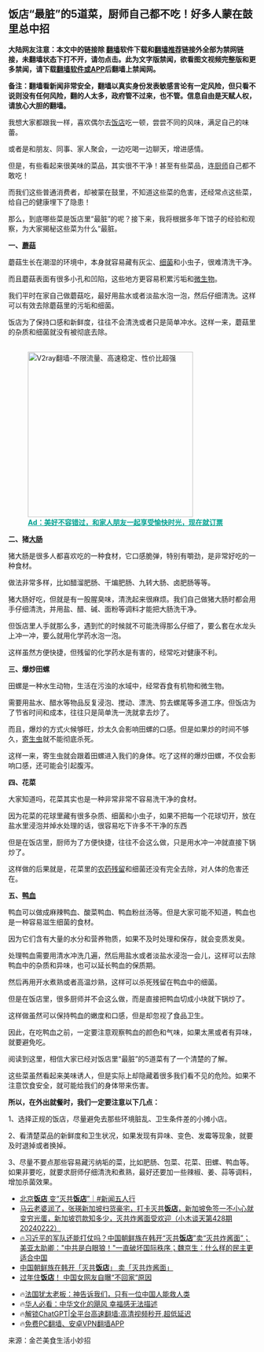  <!-- 面包屑导航 --> <h2>饭店“最脏”的5道菜，厨师自己都不吃！好多人蒙在鼓里总中招</h2> <p class="notice"><b>大陆网友注意：本文中的链接除 <a href="https://github.com/bannedbook/fanqiang" >翻墙</a>软件下载和<a href="https://github.com/killgcd/justmysocks/blob/master/README.md">翻墙推荐</a>链接外全部为禁网链接，未翻墙状态下打不开，请勿点击。此为文字版禁闻，欲看图文视频完整版和更多禁闻，请下载<a href="https://github.com/bannedbook/fanqiang">翻墙软件或APP</a>后翻墙上禁闻网。</p><p>备注：翻墙看新闻非常安全，翻墙以真实身份发表敏感言论有一定风险，但只看不说则没有任何风险，翻的人太多，政府管不过来，也不管。信息自由是天赋人权，请放心大胆的翻墙。</b></p>  <div class="entry"> <p id="conimg">我想大家都跟我一样，喜欢偶尔去<a href="https://www.bannedbook.org/bnews/tag/%E9%A5%AD%E5%BA%97/" class="st_tag internal_tag" rel="tag" title="标签 饭店 下的日志">饭店</a>吃一顿，尝尝不同的风味，满足自己的味蕾。</p> <p>或者是和朋友、同事、家人聚会，一边吃喝一边聊天，增进感情。</p> <p>但是，有些看起来很美味的菜品，其实很不干净！甚至有些菜品，连<a href="https://www.bannedbook.org/bnews/tag/%e5%8e%a8%e5%b8%88/" class="st_tag internal_tag" rel="tag" title="标签 厨师 下的日志">厨师</a>自己都不敢吃！</p> <p>而我们这些普通消费者，却被蒙在鼓里，不知道这些菜的危害，还经常点这些菜，给自己的健康埋下了隐患！</p> <p>那么，到底哪些菜是饭店里“最脏”的呢？接下来，我将根据多年下馆子的经验和观察，为大家揭秘这些菜为什么“最脏。</p> <p><strong>一、<a href="https://www.bannedbook.org/bnews/tag/%E8%98%91%E8%8F%87/" class="st_tag internal_tag" rel="tag" title="标签 蘑菇 下的日志">蘑菇</a></strong></p> <p>蘑菇生长在潮湿的环境中，本身就容易藏有灰尘、<a href="https://www.bannedbook.org/bnews/tag/%E7%BB%86%E8%8F%8C/" class="st_tag internal_tag" rel="tag" title="标签 细菌 下的日志">细菌</a>和小虫子，很难清洗干净。</p> <p>而且蘑菇表面有很多小孔和凹陷，这些地方更容易积累污垢和<a href="https://www.bannedbook.org/bnews/tag/%e5%be%ae%e7%94%9f%e7%89%a9/" class="st_tag internal_tag" rel="tag" title="标签 微生物 下的日志">微生物</a>。</p> <p>我们平时在家自己做蘑菇吃，最好用盐水或者淡盐水泡一泡，然后仔细清洗。这样可以有效去除蘑菇里的污垢和细菌。</p> <p>饭店为了保持口感和新鲜度，往往不会清洗或者只是简单冲水。这样一来，蘑菇里的杂质和细菌就没有被彻底去除。</p><figure id="shenyun-figure"> <br/><a href="https://github.com/bannedbook/fanqiang/wiki/V2ray%E6%9C%BA%E5%9C%BA"><img src="https://raw.githubusercontent.com/bannedbook/fanqiang/master/v2ss/images/v2free.jpg" width="336" alt="V2ray翻墙-不限流量、高速稳定、性价比超强"></a><br/> <figcaption><strong style="cursor:pointer;text-decoration:underline;color:#00a191" onclick="window.open('https://zh-cn.shenyun.com/tickets?utm_source=bannedbook.org')">Ad：美好不容错过，和家人朋友一起享受愉快时光，现在就订票</strong></figcaption> </figure> <p><strong>二、猪<a href="https://www.bannedbook.org/bnews/tag/%E5%A4%A7%E8%82%A0/" class="st_tag internal_tag" rel="tag" title="标签 大肠 下的日志">大肠</a></strong></p> <p>猪大肠是很多人都喜欢吃的一种食材，它口感脆弹，特别有嚼劲，是非常好吃的一种食材。</p> <p>做法非常多样，比如醋溜肥肠、干煸肥肠、九转大肠、卤肥肠等等。</p> <p>猪大肠好吃，但就是有一股腥臭味，清洗起来很麻烦。我们自己做猪大肠时都会用手仔细清洗，并用盐、醋、碱、面粉等调料才能把大肠洗干净。</p> <p>但饭店里人手就那么多，遇到忙的时候就不可能洗得那么仔细了，要么套在水龙头上冲一冲，要么就用化学药水泡一泡。</p> <p>这样虽然方便快捷，但残留的化学药水是有害的，经常吃对健康不利。</p> <p><strong>三、爆炒田螺</strong></p> <p>田螺是一种水生动物，生活在污浊的水域中，经常吞食有机物和微生物。</p> <p>需要用盐水、醋水等物品反复浸泡、搅动、漂洗、剪去螺尾等多道工序。但饭店为了节省时间和成本，往往只是简单洗一洗就拿去炒了。</p> <p>而且，爆炒的方式火候够旺，炒太久会影响田螺的口感。但是如果炒的时间不够久，<a href="https://www.bannedbook.org/bnews/tag/%e5%af%84%e7%94%9f%e8%99%ab/" class="st_tag internal_tag" rel="tag" title="标签 寄生虫 下的日志">寄生虫</a>就不能彻底杀死。</p>  <p>这样一来，寄生虫就会跟着田螺进入我们的身体。吃了这样的爆炒田螺，不仅会影响口感，还可能会引起腹泻。</p> <p><strong>四、花菜</strong></p> <p>大家知道吗，花菜其实也是一种非常非常不容易洗干净的食材。</p> <p>因为花菜的花球里藏有很多杂质、细菌和小虫子，如果不把每一个花球切开，放在盐水里浸泡并焯水处理的话，很容易吃下许多不干净的东西</p> <p>但是在饭店里，厨师为了方便快捷，往往不会这么做，只是用水冲一冲就直接下锅炒了。</p> <p>这样做的后果就是，花菜里的<a href="https://www.bannedbook.org/bnews/tag/%e5%86%9c%e8%8d%af%e6%ae%8b%e7%95%99/" class="st_tag internal_tag" rel="tag" title="标签 农药残留 下的日志">农药残留</a>和细菌还没有完全去除，对人体的危害还在。</p> <p><strong>五、<a href="https://www.bannedbook.org/bnews/tag/%E9%B8%AD%E8%A1%80/" class="st_tag internal_tag" rel="tag" title="标签 鸭血 下的日志">鸭血</a></strong></p> <p>鸭血可以做成麻辣鸭血、酸菜鸭血、鸭血粉丝汤等。但是大家可能不知道，鸭血也是一种容易滋生细菌的食材。</p> <p>因为它们含有大量的水分和营养物质，如果不及时处理和保存，就会变质发臭。</p> <p>处理鸭血需要用清水冲洗几遍，然后用盐水或者淡盐水浸泡一会儿，这样可以去除鸭血中的杂质和异味，也可以延长鸭血的保质期。</p>  <p>然后再用开水煮熟或者高温炒熟，这样可以杀死残留在鸭血中的细菌。</p> <p>但是在饭店里，很多厨师并不会这么做，而是直接把鸭血切成小块就下锅炒了。</p> <p>这样做虽然可以保持鸭血的嫩度和口感，但是却忽视了食品卫生。</p> <p>因此，在吃鸭血之前，一定要注意观察鸭血的颜色和气味，如果太黑或者有异味，就要避免吃。</p> <p>阅读到这里，相信大家已经对饭店里“最脏”的5道菜有了一个清楚的了解。</p> <p>这些菜虽然看起来美味诱人，但是实际上却隐藏着很多我们看不见的危险。如果不注意饮食安全，就可能给我们的身体带来伤害。</p> <p><strong>所以，在外出就餐时，我们一定要注意以下几点：</strong></p> <p>1、选择正规的饭店，尽量避免去那些环境脏乱、卫生条件差的小摊小店。</p> <p>2、看清楚菜品的新鲜度和卫生状况，如果发现有异味、变色、发霉等现象，就要及时退掉或者换掉。</p> <p>3、尽量不要点那些容易藏污纳垢的菜，比如肥肠、包菜、花菜、田螺、鸭血等。如果非要吃，就要求厨师仔细清洗和煮熟，最好还要加一些辣椒、姜、蒜等调料，增加杀菌效果。</p>  <!--<div id="taboola-mid-1"></div>--><ul class='op-related-articles' title='相关阅读'> <li><a href='https://www.bannedbook.org/bnews/sohnews/20240224/2004961.html' target='_blank'>北京<b>饭店</b> 变“灭共<b>饭店</b>”｜#新闻五人行</a></li> <li><a href='https://www.bannedbook.org/bnews/sohnews/20240222/2004278.html' target='_blank'>马云老婆润了，张瑛新加坡扫货豪宅，打卡灭共<b>饭店</b>，新加坡免签一不小心就变穷光蛋，新加坡罚款知多少，灭共炸酱面受欢迎（小木谈天第428期20240222）</a></li> <li><a href='https://www.bannedbook.org/bnews/sohnews/20240222/2004273.html' target='_blank'>🔥习近平的军队还能打仗吗？中国朝鲜族在韩开“灭共<b>饭店</b>”卖“灭共炸酱面”；美亚太助卿："中共是白眼狼！"一直破坏国际秩序；魏京生：什么样的民主更适合中国</a></li> <li><a href='https://www.bannedbook.org/bnews/ccpdope/20240222/2003944.html' target='_blank'>中国朝鲜族在韩开「灭共<b>饭店</b>」 卖「灭共炸酱面」</a></li> <li><a href='https://www.bannedbook.org/bnews/cbnews/20240210/1999426.html' target='_blank'>过年住<b>饭店</b>！ 中国女网友自曝“不回家”原因</a></li> </ul> <ul class="texttj"> <li>🔥<a href="https://www.bannedbook.org/bnews/ssgc/20230219/1850782.html" target="_blank">法国犹太老板：神告诉我们，只有一位中国人能救人类</a></li> <li>🔥<a href="https://www.bannedbook.org/bnews/comments/20220220/1694796.html" target="_blank">华人必看：中华文化的飓风 幸福感无法描述</a></li> <li>🔥<a href="https://github.com/bannedbook/fanqiang/wiki/V2ray%E6%9C%BA%E5%9C%BA" target="_blank">解锁ChatGPT|全平台高速翻墙:高清视频秒开,超低延迟</a></li> <li>🔥<a href="https://github.com/bannedbook/fanqiang/wiki/%E7%A6%81%E9%97%BB%E7%BD%91%E5%AE%89%E5%8D%93%E7%BF%BB%E5%A2%99%E6%96%B0%E9%97%BBAPP" target="_blank">免费PC翻墙、安卓VPN翻墙APP</a></li> </ul><p class="src-info">来源：金芒美食生活小妙招 </p><a name='sharetosocial'></a> <div style="margin-bottom:5px;padding-bottom:5px;clear:both"> <div id="archive-pix-1" class="banner-ads"> <!-- AuctionX Display platform tag START --> <div id="27602x728x90x621x_ADSLOT1" clicktrack="%%CLICK_URL_ESC%%"></div>  <!-- AuctionX Display platform tag END --> </div> <div id="archive-pix-2" class="banner-ads"> <!-- AuctionX Display platform tag START --> <div id="27556x300x250x621x_ADSLOT1" clicktrack="%%CLICK_URL_ESC%%" style="margin:0 auto;text-align:center"></div>  <!-- AuctionX Display platform tag END --> </div> </div>  <div id="archive-pix-1" class="banner-ads"> <!-- AuctionX Display platform tag START --> <div id="27603x728x90x621x_ADSLOT1" clicktrack="%%CLICK_URL_ESC%%"></div>  <!-- AuctionX Display platform tag END --> </div> </div><!--END ENTRY--> 